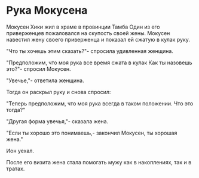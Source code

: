 # Рука Мокусена

Мокусен Хики жил в храме в провинции Тамба Один из его приверженцев пожаловался на скупость своей жены. Мокусен навестил жену своего приверженца и показал ей сжатую в кулак руку.

"Что ты хочешь этим сказать?"- спросила удивленная женщина.

"Предположим, что моя рука все время сжата в кулак Как ты назовешь это?"- спросил Мокусен.

"Увечье,"- ответила женщина.

Тогда он раскрыл руку и снова спросил:

"Теперь предположим, что моя рука всегда в таком положении. Что это тогда?"

"Другая форма увечья,"- сказала жена.

"Если ты хорошо это понимаешь,- закончил Мокусен, ты хорошая жена."

Ион уехал.

После его визита жена стала помогать мужу как в накоплениях, так и в тратах.